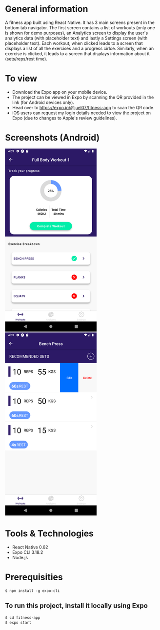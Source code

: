 # General information
A fitness app built using React Native. It has 3 main screens present in the bottom tab navigator. The first screen contains a list of workouts (only one is shown for demo purposes), an Analytics screen to display the user's analytics data (with placeholder text) and lastly a Settings screen (with placeholder text).
Each workout, when clicked leads to a screen that displays a list of all the exercises and a progress cirlce. Similarly, when an exercise is clicked, it leads to a screen that displays information about it (sets/reps/rest time). 

# To view
- Download the Expo app on your mobile device.
- The project can be viewed in Expo by scanning the QR provided in the link (for Android devices only).
- Head over to https://expo.io/@juel07/fitness-app to scan the QR code. 
- iOS users can request my login details needed to view the project on Expo (due to changes to Apple's review guidelines).

# Screenshots (Android)
<img src="/assets/screenshots/workout-details.png" height="600px">
<img src="/assets/screenshots/bench-press.png" height="600px">

# Tools & Technologies
- React Native 0.62
- Expo CLI 3.18.2
- Node.js

# Prerequisities
```
$ npm install -g expo-cli
```
## To run this project, install it locally using Expo
```
$ cd fitness-app
$ expo start 
```
